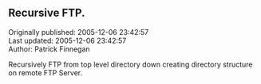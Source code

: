 ## Recursive FTP.  
Originally published: 2005-12-06 23:42:57  
Last updated: 2005-12-06 23:42:57  
Author: Patrick Finnegan  
  
Recursively FTP from top level directory down creating directory structure on remote FTP Server.